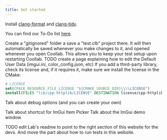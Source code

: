 ```yaml
---
title: Get started
---
```


Install [clang-format](https://julesfouchy.github.io/Learn--Clean-Code-With-Cpp/lessons/formatting-tool/) and [clang-tidy](https://julesfouchy.github.io/Learn--Clean-Code-With-Cpp/lessons/static-analysers/).

You can find our To-Do list [here](https://github.com/orgs/CoolLibs/projects/1/views/2).

Create a "gitignored" folder a save a "test.clb" project there. It will then automatically be saved whenever you make changes to it, and opened whenever you open Coollab. This allows you to keep your test setup upon restarting Coollab.
TODO create a page explaining how to edit the Default User Data (imgui.ini, color_config.json, etc)
If you add a third-party library, check its license and, if it requires it, make sure we install the license in the CMake:
```cmake
# LICENSE
set(CPACK_RESOURCE_FILE_LICENSE "${CMAKE_SOURCE_DIR}\\\\LICENSE")
install(FILES "lib/cpp-httplib/LICENSE" DESTINATION license/cpp-httplib)
```

Talk about debug options (and you can create your own)

Talk about shortcut for ImGui Item Picker
Talk about the ImGui demo window

TODO edit Lab's readme to point to the right section of this website for the devs. And move the part about how to run tests in this website.